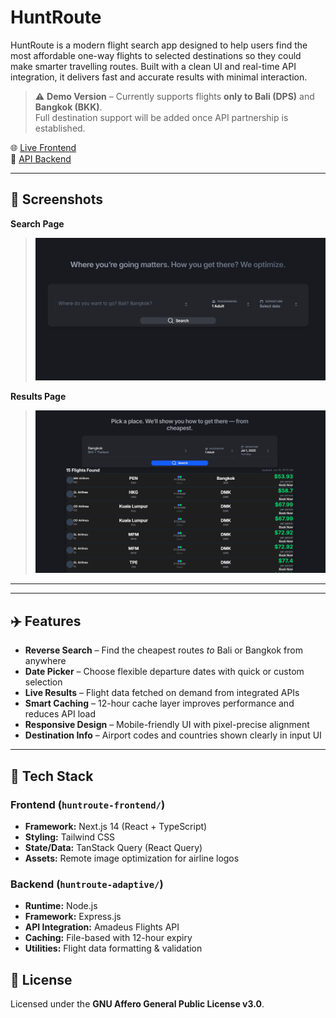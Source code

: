 # HuntRoute

HuntRoute is a modern flight search app designed to help users find the most affordable one-way flights to selected destinations so they could make smarter travelling routes. Built with a clean UI and real-time API integration, it delivers fast and accurate results with minimal interaction.

> ⚠️ **Demo Version** – Currently supports flights **only to Bali (DPS)** and **Bangkok (BKK)**.  
> Full destination support will be added once API partnership is established.

🌐 [Live Frontend](https://hunt-route.vercel.app/)  
🔗 [API Backend](https://huntroute.onrender.com/)

---

## 📸 Screenshots

**Search Page**

> ![Search Page](https://raw.githubusercontent.com/arifipek94/HuntRoute/refs/heads/main/Screenshot%202025-06-21%20014125.png)

**Results Page**

> ![Results Page](https://raw.githubusercontent.com/arifipek94/HuntRoute/refs/heads/main/Screenshot%202025-06-21%20014145.png)

---

---

## ✈️ Features

- **Reverse Search** – Find the cheapest routes _to_ Bali or Bangkok from anywhere
- **Date Picker** – Choose flexible departure dates with quick or custom selection
- **Live Results** – Flight data fetched on demand from integrated APIs
- **Smart Caching** – 12-hour cache layer improves performance and reduces API load
- **Responsive Design** – Mobile-friendly UI with pixel-precise alignment
- **Destination Info** – Airport codes and countries shown clearly in input UI

---

## 🧱 Tech Stack

### Frontend (`huntroute-frontend/`)

- **Framework:** Next.js 14 (React + TypeScript)
- **Styling:** Tailwind CSS
- **State/Data:** TanStack Query (React Query)
- **Assets:** Remote image optimization for airline logos

### Backend (`huntroute-adaptive/`)

- **Runtime:** Node.js
- **Framework:** Express.js
- **API Integration:** Amadeus Flights API
- **Caching:** File-based with 12-hour expiry
- **Utilities:** Flight data formatting & validation

## 🪪 License

Licensed under the **GNU Affero General Public License v3.0**.
